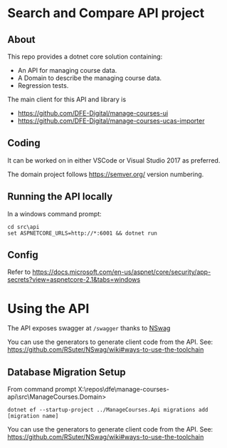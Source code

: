 # Search and Compare API project

## About

This repo provides a dotnet core solution containing:

* An API for managing course data.
* A Domain to describe the managing course data.
* Regression tests.

The main client for this API and library is
* https://github.com/DFE-Digital/manage-courses-ui
* https://github.com/DFE-Digital/manage-courses-ucas-importer

## Coding

It can be worked on in either VSCode or Visual Studio 2017 as preferred.

The domain project follows https://semver.org/ version numbering.

## Running the API locally

In a windows command prompt:

    cd src\api
    set ASPNETCORE_URLS=http://*:6001 && dotnet run

## Config

Refer to
https://docs.microsoft.com/en-us/aspnet/core/security/app-secrets?view=aspnetcore-2.1&tabs=windows

# Using the API

The API exposes swagger at `/swagger` thanks to [NSwag](https://github.com/RSuter/NSwag)

You can use the generators to generate client code from the API.
See: https://github.com/RSuter/NSwag/wiki#ways-to-use-the-toolchain

## Database Migration Setup

From command prompt
X:\repos\dfe\manage-courses-api\src\ManageCourses.Domain>

`dotnet ef --startup-project ../ManageCourses.Api migrations add [migration name]`


You can use the generators to generate client code from the API.
See: https://github.com/RSuter/NSwag/wiki#ways-to-use-the-toolchain
